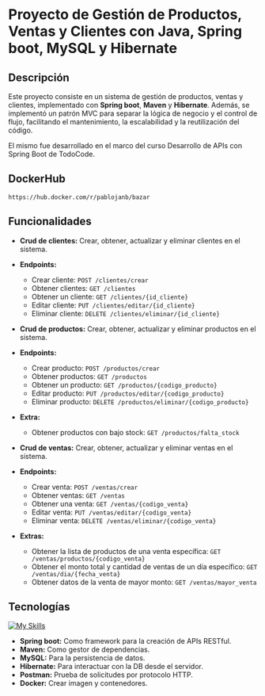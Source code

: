 # Proyecto de Gestión de Productos, Ventas y Clientes con Java, Spring boot, MySQL y Hibernate

## Descripción

Este proyecto consiste en un sistema de gestión de productos, ventas y clientes, implementado con **Spring boot**, **Maven** y **Hibernate**. Además, se implementó un patrón MVC para separar la lógica de negocio y el control de flujo, facilitando el mantenimiento, la escalabilidad y la reutilización del código.

El mismo fue desarrollado en el marco del curso Desarrollo de APIs con Spring Boot de TodoCode.

## DockerHub

`https://hub.docker.com/r/pablojanb/bazar`

## Funcionalidades

- **Crud de clientes:** Crear, obtener, actualizar y eliminar clientes en el sistema.
- **Endpoints:**
  - Crear cliente: `POST /clientes/crear`
  - Obtener clientes: `GET /clientes`
  - Obtener un cliente: `GET /clientes/{id_cliente}`
  - Editar cliente: `PUT /clientes/editar/{id_cliente}`
  - Eliminar cliente: `DELETE /clientes/eliminar/{id_cliente}`

- **Crud de productos:** Crear, obtener, actualizar y eliminar productos en el sistema.
- **Endpoints:**
  - Crear producto: `POST /productos/crear`
  - Obtener productos: `GET /productos`
  - Obtener un producto: `GET /productos/{codigo_producto}`
  - Editar producto: `PUT /productos/editar/{codigo_producto}`
  - Eliminar producto: `DELETE /productos/eliminar/{codigo_producto}`
- **Extra:**
  - Obtener productos con bajo stock: `GET /productos/falta_stock`

- **Crud de ventas:** Crear, obtener, actualizar y eliminar ventas en el sistema.
- **Endpoints:**
  - Crear venta: `POST /ventas/crear`
  - Obtener ventas: `GET /ventas`
  - Obtener una venta: `GET /ventas/{codigo_venta}`
  - Editar venta: `PUT /ventas/editar/{codigo_venta}`
  - Eliminar venta: `DELETE /ventas/eliminar/{codigo_venta}`
- **Extras:**
  - Obtener la lista de productos de una venta específica: `GET /ventas/productos/{codigo_venta}`
  - Obtener el monto total y cantidad de ventas de un día específico: `GET /ventas/dia/{fecha_venta}`
  - Obtener datos de la venta de mayor monto: `GET /ventas/mayor_venta`

## Tecnologías

[![My Skills](https://skillicons.dev/icons?i=spring,java,hibernate,docker,maven,idea,postman)](https://skillicons.de)

- **Spring boot:** Como framework para la creación de APIs RESTful.
- **Maven:** Como gestor de dependencias.
- **MySQL:** Para la persistencia de datos.
- **Hibernate:** Para interactuar con la DB desde el servidor.
- **Postman:** Prueba de solicitudes por protocolo HTTP.
- **Docker:** Crear imagen y contenedores.
